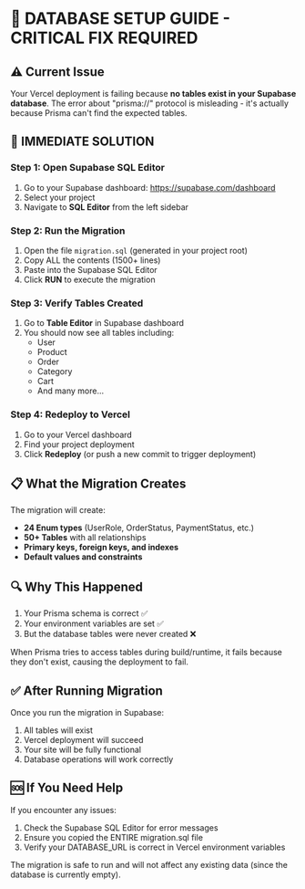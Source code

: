 # 🚀 DATABASE SETUP GUIDE - CRITICAL FIX REQUIRED

## ⚠️ Current Issue
Your Vercel deployment is failing because **no tables exist in your Supabase database**. The error about "prisma://" protocol is misleading - it's actually because Prisma can't find the expected tables.

## 🔧 IMMEDIATE SOLUTION

### Step 1: Open Supabase SQL Editor
1. Go to your Supabase dashboard: https://supabase.com/dashboard
2. Select your project
3. Navigate to **SQL Editor** from the left sidebar

### Step 2: Run the Migration
1. Open the file `migration.sql` (generated in your project root)
2. Copy ALL the contents (1500+ lines)
3. Paste into the Supabase SQL Editor
4. Click **RUN** to execute the migration

### Step 3: Verify Tables Created
1. Go to **Table Editor** in Supabase dashboard
2. You should now see all tables including:
   - User
   - Product
   - Order
   - Category
   - Cart
   - And many more...

### Step 4: Redeploy to Vercel
1. Go to your Vercel dashboard
2. Find your project deployment
3. Click **Redeploy** (or push a new commit to trigger deployment)

## 📋 What the Migration Creates

The migration will create:
- **24 Enum types** (UserRole, OrderStatus, PaymentStatus, etc.)
- **50+ Tables** with all relationships
- **Primary keys, foreign keys, and indexes**
- **Default values and constraints**

## 🔍 Why This Happened

1. Your Prisma schema is correct ✅
2. Your environment variables are set ✅
3. But the database tables were never created ❌

When Prisma tries to access tables during build/runtime, it fails because they don't exist, causing the deployment to fail.

## ✅ After Running Migration

Once you run the migration in Supabase:
1. All tables will exist
2. Vercel deployment will succeed
3. Your site will be fully functional
4. Database operations will work correctly

## 🆘 If You Need Help

If you encounter any issues:
1. Check the Supabase SQL Editor for error messages
2. Ensure you copied the ENTIRE migration.sql file
3. Verify your DATABASE_URL is correct in Vercel environment variables

The migration is safe to run and will not affect any existing data (since the database is currently empty).
